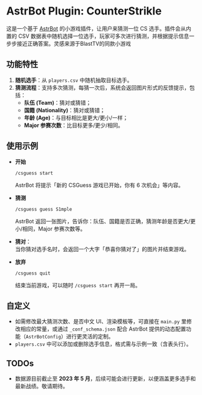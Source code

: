 # AstrBot Plugin: CounterStrikle

这是一个基于 [AstrBot](https://github.com/Soulter/AstrBot) 的小游戏插件，让用户来猜测一位 CS 选手。插件会从内置的 CSV 数据表中随机选择一位选手，玩家可多次进行猜测，并根据提示信息一步步接近正确答案。灵感来源于BlastTV的同款小游戏

## 功能特性

1. **随机选手**：从 `players.csv` 中随机抽取目标选手。  
2. **猜测流程**：支持多次猜测，每猜一次后，系统会返回图片形式的反馈提示，包括：  
   - **队伍 (Team)**：猜对或猜错；  
   - **国籍 (Nationality)**：猜对或猜错；  
   - **年龄 (Age)**：与目标相比是更大/更小/一样；  
   - **Major 参赛次数**：比目标更多/更少/相同。  

## 使用示例

- **开始**  
  ```
  /csguess start
  ```
  AstrBot 将提示「新的 CSGuess 游戏已开始，你有 6 次机会」等内容。

- **猜测**  
  ```
  /csguess guess S1mple
  ```
  AstrBot 返回一张图片，告诉你：队伍、国籍是否正确，猜测年龄是否更大/更小/相同，Major 参赛次数等。  

- **猜对**：  
  当你猜对选手名时，会返回一个大字「恭喜你猜对了」的图片并结束游戏。  

- **放弃**  
  ```
  /csguess quit
  ```
  结束当前游戏，可以随时 `/csguess start` 再开一局。

## 自定义

- 如需修改最大猜测次数、是否中文 UI、渲染模板等，可直接在 `main.py` 里修改相应的常量，或通过 `_conf_schema.json` 配合 AstrBot 提供的动态配置功能（`AstrBotConfig`）进行更灵活的定制。  
- `players.csv` 中可以添加或删除选手信息，格式需与示例一致（含表头行）。

## TODOs
- 数据源目前截止至 **2023 年 5 月**，后续可能会进行更新，以便涵盖更多选手和最新战绩。敬请期待。
